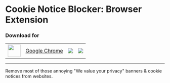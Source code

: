 # Cookie Notice Blocker: Browser Extension

### Download for

<table>
<tr>
<td>
<a href="https://chrome.google.com/webstore/detail/odhmfmnoejhihkmfebnolljiibpnednn">
<img src="https://www.google.co.uk/chrome/static/images/chrome-logo.svg" height="40">
</a>
</td>
<td>
<a href="https://chrome.google.com/webstore/detail/odhmfmnoejhihkmfebnolljiibpnednn">
Google Chrome
</a>
</a>
</td>
<td>
<a href="https://chrome.google.com/webstore/detail/odhmfmnoejhihkmfebnolljiibpnednn">
<img src="https://img.shields.io/badge/Chrome-80%2B-green.svg">
</a>
</td>
<td>
<a href="https://chrome.google.com/webstore/detail/odhmfmnoejhihkmfebnolljiibpnednn">
<img src="https://img.shields.io/chrome-web-store/users/odhmfmnoejhihkmfebnolljiibpnednn">
</a>
</td>
</tr>
</table>

---

Remove most of those annoying "We value your privacy" banners & cookie notices from websites.